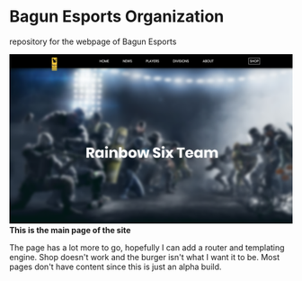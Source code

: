 # Bagun Esports Organization

repository for the webpage of Bagun Esports

![main page](assets/main-page.png?raw=True "Main Page")
**This is the main page of the site**

The page has a lot more to go, hopefully I can add a router and templating engine. Shop doesn't work and the burger isn't what I want it to be. Most pages don't have content since this is just an alpha build.
